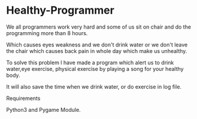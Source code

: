 # Healthy-Programmer

We all programmers work very hard and some of us sit on chair and do the programming more than 8 hours.

Which causes eyes weakness and we don't drink water or we don't leave the chair which causes back pain in whole day which make us unhealthy.

To solve this problem I have made a program which alert us to drink water,eye exercise, physical exercise by playing a song for your healthy body.

It will also save the time when we drink water, or do exercise in log file.

Requirements

Python3 and Pygame Module.
